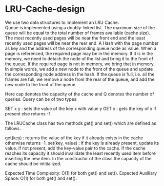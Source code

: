 # LRU-Cache-design
We use two data structures to implement an LRU Cache.  
Queue is implemented using a doubly-linked list. The maximum size of the queue will be equal to the total number of frames available (cache size). The most recently used pages will be near the front end and the least recently used pages will be near the rear end.
A Hash with the page number as key and the address of the corresponding queue node as value.
When a page is referenced, the required page may be in the memory. If it is in the memory, we need to detach the node of the list and bring it to the front of the queue. 
If the required page is not in memory, we bring that in memory. In simple words, we add a new node to the front of the queue and update the corresponding node address in the hash. If the queue is full, i.e. all the frames are full, we remove a node from the rear of the queue, and add the new node to the front of the queue.


Here cap denotes the capacity of the cache and Q denotes the number of queries. Query can be of two types:

SET x y : sets the value of the key x with value y
GET x : gets the key of x if present else returns -1.

The LRUCache class has two methods get() and set() which are defined as follows.

get(key)   : returns the value of the key if it already exists in the cache otherwise returns -1.
set(key, value) : if the key is already present, update its value. If not present, add the key-value pair to the cache. If the cache reaches its capacity it should invalidate the least recently used item before inserting the new item.
In the constructor of the class the capacity of the cache should be intitialized.

Expected Time Complexity: O(1) for both get() and set().
Expected Auxiliary Space: O(1) for both get() and set().
